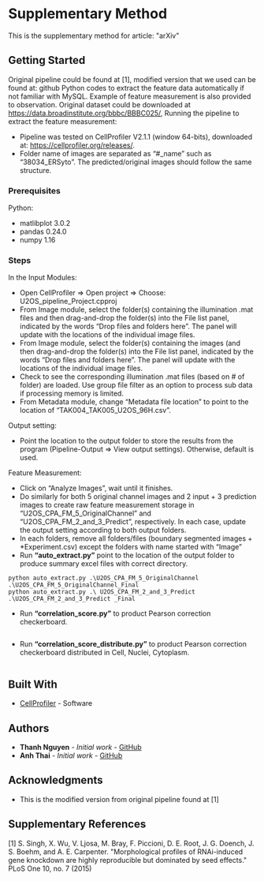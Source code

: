 # Supplementary Method

This is the supplementary method for article: "arXiv"

## Getting Started

Original pipeline could be found at [1], modified version that we used can be found at: github 
Python codes to extract the feature data automatically if not familiar with MySQL. Example of feature measurement is also provided to observation. 
Original dataset could be downloaded at https://data.broadinstitute.org/bbbc/BBBC025/,
Running the pipeline to extract the feature measurement:
-	Pipeline was tested on CellProfiler V2.1.1 (window 64-bits), downloaded at: https://cellprofiler.org/releases/.
-	Folder name of images are separated as “#_name” such as “38034_ERSyto”. The predicted/original images should follow the same structure. 


### Prerequisites
Python:
- matlibplot 3.0.2
- pandas 0.24.0
- numpy 1.16

### Steps

In the Input Modules:
-	Open CellProfiler => Open project => Choose: U2OS_pipeline_Project.cpproj
-	From Image module, select the folder(s) containing the illumination .mat files and then drag-and-drop the folder(s) into the File list panel, indicated by the words “Drop files and folders here”. The panel will update with the locations of the individual image files. 
-	From Image module, select the folder(s) containing the images (and then drag-and-drop the folder(s) into the File list panel, indicated by the words “Drop files and folders here”. The panel will update with the locations of the individual image files.
-	Check to see the corresponding illumination .mat files (based on # of folder) are loaded. Use group file filter as an option to process sub data if processing memory is limited.
-	From Metadata module, change “Metadata file location” to point to the location of “TAK004_TAK005_U2OS_96H.csv”.

Output setting:
-	Point the location to the output folder to store the results from the program (Pipeline-Output => View output settings). Otherwise, default is used.

Feature Measurement:
-	Click on “Analyze Images”, wait until it finishes.
-	Do similarly for both 5 original channel images and 2 input + 3 prediction images to create raw feature measurement storage in “U2OS_CPA_FM_5_OriginalChannel” and “U2OS_CPA_FM_2_and_3_Predict”, respectively. In each case, update the output setting according to both output folders. 
-	In each folders, remove all folders/files (boundary segmented images + *Experiment.csv) except the folders with name started with “Image”
-	Run **“auto_extract.py”** point to the location of the output folder to produce summary excel files with correct directory.

```
python auto_extract.py .\U2OS_CPA_FM_5_OriginalChannel .\U2OS_CPA_FM_5_OriginalChannel_Final
python auto_extract.py .\ U2OS_CPA_FM_2_and_3_Predict  .\U2OS_CPA_FM_2_and_3_Predict _Final
```
-	Run **“correlation_score.py”** to product Pearson correction checkerboard.
```

```
-	Run **“correlation_score_distribute.py”** to product Pearson correction checkerboard distributed in Cell, Nuclei, Cytoplasm.
```

```

## Built With

* [CellProfiler](https://cellprofiler.org/releases/) - Software

## Authors

* **Thanh Nguyen** - *Initial work* - [GitHub](https://github.com/32nguyen)
* **Anh Thai** - *Initial work* - [GitHub]()

## Acknowledgments

* This is the modified version from original pipeline found at [1]

## Supplementary References
[1] S. Singh, X. Wu, V. Ljosa, M. Bray, F. Piccioni, D. E. Root, J. G. Doench, J. S. Boehm, and A. E. Carpenter. "Morphological profiles of RNAi-induced gene knockdown are highly reproducible but dominated by seed effects." PLoS One 10, no. 7 (2015)

